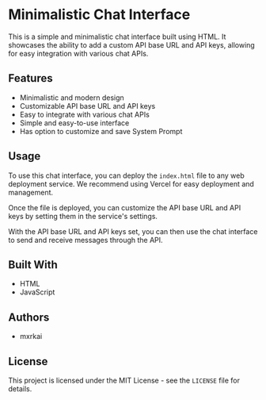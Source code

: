 Minimalistic Chat Interface
============

This is a simple and minimalistic chat interface built using HTML. It showcases the ability to add a custom API base URL and API keys, allowing for easy integration with various chat APIs.

Features
--------

* Minimalistic and modern design
* Customizable API base URL and API keys
* Easy to integrate with various chat APIs
* Simple and easy-to-use interface
* Has option to customize and save System Prompt

Usage
-----

To use this chat interface, you can deploy the `index.html` file to any web deployment service. We recommend using Vercel for easy deployment and management.

Once the file is deployed, you can customize the API base URL and API keys by setting them in the service's settings.

With the API base URL and API keys set, you can then use the chat interface to send and receive messages through the API.

Built With
----------

* HTML
* JavaScript

Authors
-------

* mxrkai

License
-------

This project is licensed under the MIT License - see the `LICENSE` file for details.
